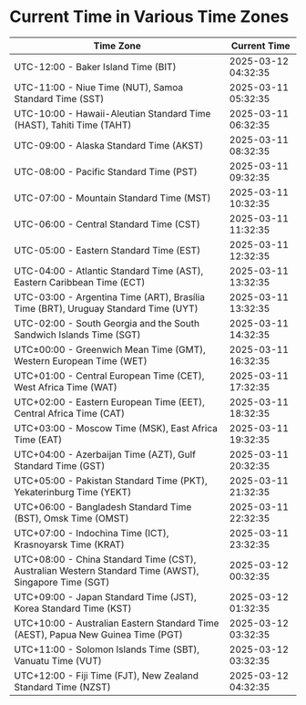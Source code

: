 # Current Time in Various Time Zones

| Time Zone | Current Time |
|-----------|--------------|
| UTC-12:00 - Baker Island Time (BIT) | 2025-03-12 04:32:35 |
| UTC-11:00 - Niue Time (NUT), Samoa Standard Time (SST) | 2025-03-11 05:32:35 |
| UTC-10:00 - Hawaii-Aleutian Standard Time (HAST), Tahiti Time (TAHT) | 2025-03-11 06:32:35 |
| UTC-09:00 - Alaska Standard Time (AKST) | 2025-03-11 08:32:35 |
| UTC-08:00 - Pacific Standard Time (PST) | 2025-03-11 09:32:35 |
| UTC-07:00 - Mountain Standard Time (MST) | 2025-03-11 10:32:35 |
| UTC-06:00 - Central Standard Time (CST) | 2025-03-11 11:32:35 |
| UTC-05:00 - Eastern Standard Time (EST) | 2025-03-11 12:32:35 |
| UTC-04:00 - Atlantic Standard Time (AST), Eastern Caribbean Time (ECT) | 2025-03-11 13:32:35 |
| UTC-03:00 - Argentina Time (ART), Brasília Time (BRT), Uruguay Standard Time (UYT) | 2025-03-11 13:32:35 |
| UTC-02:00 - South Georgia and the South Sandwich Islands Time (SGT) | 2025-03-11 14:32:35 |
| UTC±00:00 - Greenwich Mean Time (GMT), Western European Time (WET) | 2025-03-11 16:32:35 |
| UTC+01:00 - Central European Time (CET), West Africa Time (WAT) | 2025-03-11 17:32:35 |
| UTC+02:00 - Eastern European Time (EET), Central Africa Time (CAT) | 2025-03-11 18:32:35 |
| UTC+03:00 - Moscow Time (MSK), East Africa Time (EAT) | 2025-03-11 19:32:35 |
| UTC+04:00 - Azerbaijan Time (AZT), Gulf Standard Time (GST) | 2025-03-11 20:32:35 |
| UTC+05:00 - Pakistan Standard Time (PKT), Yekaterinburg Time (YEKT) | 2025-03-11 21:32:35 |
| UTC+06:00 - Bangladesh Standard Time (BST), Omsk Time (OMST) | 2025-03-11 22:32:35 |
| UTC+07:00 - Indochina Time (ICT), Krasnoyarsk Time (KRAT) | 2025-03-11 23:32:35 |
| UTC+08:00 - China Standard Time (CST), Australian Western Standard Time (AWST), Singapore Time (SGT) | 2025-03-12 00:32:35 |
| UTC+09:00 - Japan Standard Time (JST), Korea Standard Time (KST) | 2025-03-12 01:32:35 |
| UTC+10:00 - Australian Eastern Standard Time (AEST), Papua New Guinea Time (PGT) | 2025-03-12 03:32:35 |
| UTC+11:00 - Solomon Islands Time (SBT), Vanuatu Time (VUT) | 2025-03-12 03:32:35 |
| UTC+12:00 - Fiji Time (FJT), New Zealand Standard Time (NZST) | 2025-03-12 04:32:35 |
